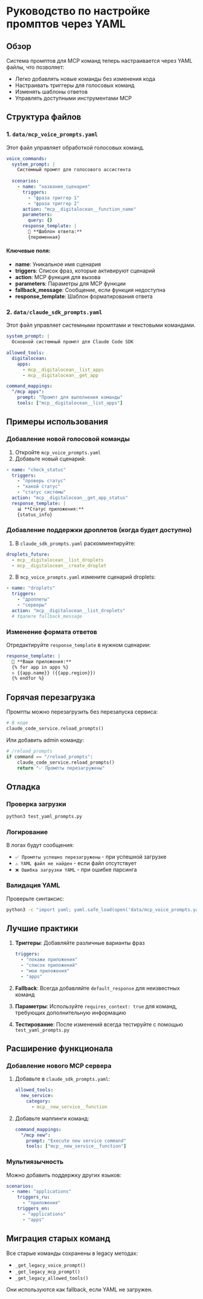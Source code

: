 # Руководство по настройке промптов через YAML

## Обзор

Система промптов для MCP команд теперь настраивается через YAML файлы, что позволяет:
- Легко добавлять новые команды без изменения кода
- Настраивать триггеры для голосовых команд
- Изменять шаблоны ответов
- Управлять доступными инструментами MCP

## Структура файлов

### 1. `data/mcp_voice_prompts.yaml`

Этот файл управляет обработкой голосовых команд.

```yaml
voice_commands:
  system_prompt: |
    Системный промпт для голосового ассистента
    
  scenarios:
    - name: "название_сценария"
      triggers:
        - "фраза триггер 1"
        - "фраза триггер 2"
      action: "mcp__digitalocean__function_name"
      parameters: 
        query: {}
      response_template: |
        📱 **Шаблон ответа:**
        {переменная}
```

#### Ключевые поля:

- **name**: Уникальное имя сценария
- **triggers**: Список фраз, которые активируют сценарий
- **action**: MCP функция для вызова
- **parameters**: Параметры для MCP функции
- **fallback_message**: Сообщение, если функция недоступна
- **response_template**: Шаблон форматирования ответа

### 2. `data/claude_sdk_prompts.yaml`

Этот файл управляет системными промптами и текстовыми командами.

```yaml
system_prompt: |
  Основной системный промпт для Claude Code SDK

allowed_tools:
  digitalocean:
    apps:
      - mcp__digitalocean__list_apps
      - mcp__digitalocean__get_app

command_mappings:
  "/mcp apps": 
    prompt: "Промпт для выполнения команды"
    tools: ["mcp__digitalocean__list_apps"]
```

## Примеры использования

### Добавление новой голосовой команды

1. Откройте `mcp_voice_prompts.yaml`
2. Добавьте новый сценарий:

```yaml
- name: "check_status"
  triggers:
    - "проверь статус"
    - "какой статус"
    - "статус системы"
  action: "mcp__digitalocean__get_app_status"
  response_template: |
    📊 **Статус приложения:**
    {status_info}
```

### Добавление поддержки дроплетов (когда будет доступно)

1. В `claude_sdk_prompts.yaml` раскомментируйте:

```yaml
droplets_future:
  - mcp__digitalocean__list_droplets
  - mcp__digitalocean__create_droplet
```

2. В `mcp_voice_prompts.yaml` измените сценарий droplets:

```yaml
- name: "droplets"
  triggers:
    - "дроплеты"
    - "серверы"
  action: "mcp__digitalocean__list_droplets"
  # Удалите fallback_message
```

### Изменение формата ответов

Отредактируйте `response_template` в нужном сценарии:

```yaml
response_template: |
  🎯 **Ваши приложения:**
  {% for app in apps %}
  ▫️ {{app.name}} ({{app.region}})
  {% endfor %}
```

## Горячая перезагрузка

Промпты можно перезагрузить без перезапуска сервиса:

```python
# В коде
claude_code_service.reload_prompts()
```

Или добавить admin команду:
```python
# /reload_prompts
if command == "/reload_prompts":
    claude_code_service.reload_prompts()
    return "✅ Промпты перезагружены"
```

## Отладка

### Проверка загрузки

```bash
python3 test_yaml_prompts.py
```

### Логирование

В логах будут сообщения:
- `✅ Промпты успешно перезагружены` - при успешной загрузке
- `⚠️ YAML файл не найден` - если файл отсутствует
- `❌ Ошибка загрузки YAML` - при ошибке парсинга

### Валидация YAML

Проверьте синтаксис:
```bash
python3 -c "import yaml; yaml.safe_load(open('data/mcp_voice_prompts.yaml'))"
```

## Лучшие практики

1. **Триггеры**: Добавляйте различные варианты фраз
   ```yaml
   triggers:
     - "покажи приложения"
     - "список приложений"
     - "мои приложения"
     - "apps"
   ```

2. **Fallback**: Всегда добавляйте `default_response` для неизвестных команд

3. **Параметры**: Используйте `requires_context: true` для команд, требующих дополнительную информацию

4. **Тестирование**: После изменений всегда тестируйте с помощью `test_yaml_prompts.py`

## Расширение функционала

### Добавление нового MCP сервера

1. Добавьте в `claude_sdk_prompts.yaml`:
   ```yaml
   allowed_tools:
     new_service:
       category:
         - mcp__new_service__function
   ```

2. Добавьте маппинги команд:
   ```yaml
   command_mappings:
     "/mcp new":
       prompt: "Execute new service command"
       tools: ["mcp__new_service__function"]
   ```

### Мультиязычность

Можно добавить поддержку других языков:
```yaml
scenarios:
  - name: "applications"
    triggers_ru:
      - "приложения"
    triggers_en:
      - "applications"
      - "apps"
```

## Миграция старых команд

Все старые команды сохранены в legacy методах:
- `_get_legacy_voice_prompt()`
- `_get_legacy_mcp_prompt()`
- `_get_legacy_allowed_tools()`

Они используются как fallback, если YAML не загружен.